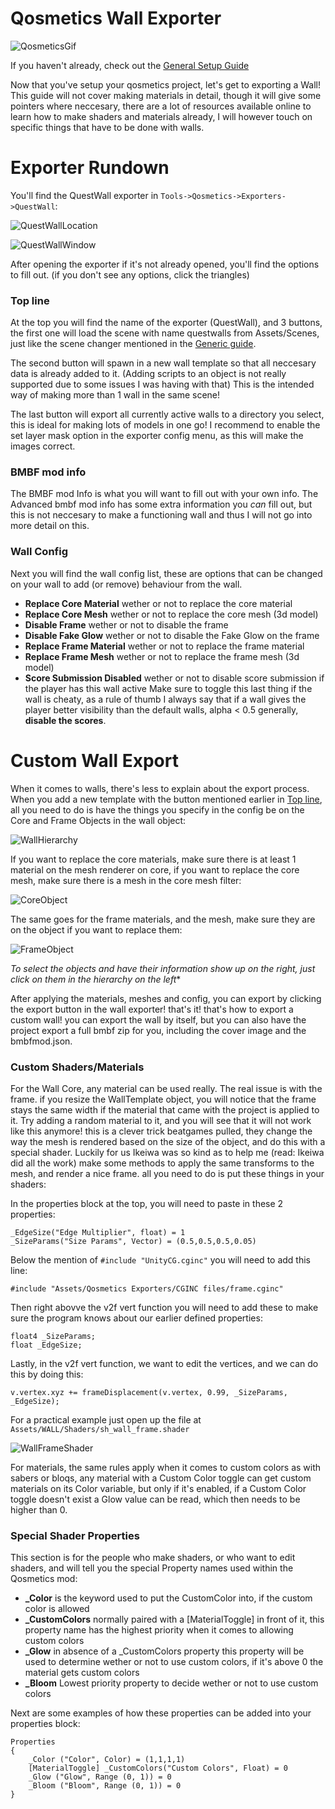 # Qosmetics Wall Exporter

![QosmeticsGif](https://raw.githubusercontent.com/RedBrumbler/Qosmetics/master/Wiki/Images/Generic/Qosmetics.gif)

If you haven't already, check out the [General Setup Guide](https://github.com/RedBrumbler/Qosmetics/wiki/Qosmetics-General-Setup)

Now that you've setup your qosmetics project, let's get to exporting a Wall! This guide will not cover making materials in detail, though it will give some pointers where neccesary, there are a lot of resources available online to learn how to make shaders and materials already, I will however touch on specific things that have to be done with walls.

# Exporter Rundown

You'll find the QuestWall exporter in `Tools->Qosmetics->Exporters->QuestWall`:

![QuestWallLocation](https://raw.githubusercontent.com/RedBrumbler/Qosmetics/master/Wiki/Images/Walls/QuestWallLocation.png)

![QuestWallWindow](https://raw.githubusercontent.com/RedBrumbler/Qosmetics/master/Wiki/Images/Walls/QuestWallWindow.png)

After opening the exporter if it's not already opened, you'll find the options to fill out. (if you don't see any options, click the triangles)

### Top line

At the top you will find the name of the exporter (QuestWall), and 3 buttons, the first one will load the scene with name questwalls from Assets/Scenes, just like the scene changer mentioned in the [Generic guide]().

The second button will spawn in a new wall template so that all neccesary data is already added to it. (Adding scripts to an object is not really supported due to some issues I was having with that) This is the intended way of making more than 1 wall in the same scene!

The last button will export all currently active walls to a directory you select, this is ideal for making lots of models in one go! I recommend to enable the set layer mask option in the exporter config menu, as this will make the images correct.

### BMBF mod info

The BMBF mod Info is what you will want to fill out with your own info. The Advanced bmbf mod info has some extra information you *can* fill out, but this is not neccesary to make a functioning wall and thus I will not go into more detail on this.

### Wall Config

Next you will find the wall config list, these are options that can be changed on your wall to add (or remove) behaviour from the wall.
 - **Replace Core Material** wether or not to replace the core material
 - **Replace Core Mesh** wether or not to replace the core mesh (3d model)
 - **Disable Frame** wether or not to disable the frame
 - **Disable Fake Glow** wether or not to disable the Fake Glow on the frame
 - **Replace Frame Material** wether or not to replace the frame material
 - **Replace Frame Mesh** wether or not to replace the frame mesh (3d model)
 - **Score Submission Disabled** wether or not to disable score submission if the player has this wall active
 Make sure to toggle this last thing if the wall is cheaty, as a rule of thumb I always say that if a wall gives the player better visibility than the default walls, alpha < 0.5 generally, **disable the scores**.

# Custom Wall Export

When it comes to walls, there's less to explain about the export process. When you add a new template with the button mentioned earlier in [Top line](), all you need to do is have the things you specify in the config be on the Core and Frame Objects in the wall object:

![WallHierarchy](https://raw.githubusercontent.com/RedBrumbler/Qosmetics/master/Wiki/Images/Walls/WallHierarchy.png)

If you want to replace the core materials, make sure there is at least 1 material on the mesh renderer on core, if you want to replace the core mesh, make sure there is a mesh in the core mesh filter:

![CoreObject](https://raw.githubusercontent.com/RedBrumbler/Qosmetics/master/Wiki/Images/Walls/CoreObject.png)

The same goes for the frame materials, and the mesh, make sure they are on the object if you want to replace them:

![FrameObject](https://raw.githubusercontent.com/RedBrumbler/Qosmetics/master/Wiki/Images/Walls/FrameObject.png)

*To select the objects and have their information show up on the right, just click on them in the hierarchy on the left**

After applying the materials, meshes and config, you can export by clicking the export button in the wall exporter! that's it! that's how to export a custom wall! you can export the wall by itself, but you can also have the project export a full bmbf zip for you, including the cover image and the bmbfmod.json.


### Custom Shaders/Materials
For the Wall Core, any material can be used really. The real issue is with the frame. if you resize the WallTemplate object, you will notice that the frame stays the same width if the material that came with the project is applied to it. Try adding a random material to it, and you will see that it will not work like this anymore! this is a clever trick beatgames pulled, they change the way the mesh is rendered based on the size of the object, and do this with a special shader. Luckily for us Ikeiwa was so kind as to help me (read: Ikeiwa did all the work) make some methods to apply the same transforms to the mesh, and render a nice frame. all you need to do is put these things in your shaders:

In the properties block at the top, you will need to paste in these 2 properties:
```
_EdgeSize("Edge Multiplier", float) = 1
_SizeParams("Size Params", Vector) = (0.5,0.5,0.5,0.05)
```

Below the mention of `#include "UnityCG.cginc"` you will need to add this line:
```
#include "Assets/Qosmetics Exporters/CGINC files/frame.cginc"
```

Then right abovve the v2f vert function you will need to add these to make sure the program knows about our earlier defined properties:
```
float4 _SizeParams;
float _EdgeSize;
```

Lastly, in the v2f vert function, we want to edit the vertices, and we can do this by doing this:
```
v.vertex.xyz += frameDisplacement(v.vertex, 0.99, _SizeParams, _EdgeSize);
```

For a practical example just open up the file at `Assets/WALL/Shaders/sh_wall_frame.shader`

![WallFrameShader](https://raw.githubusercontent.com/RedBrumbler/Qosmetics/master/Wiki/Images/Walls/WallFrameShader.png)

For materials, the same rules apply when it comes to custom colors as with sabers or bloqs, any material with a Custom Color toggle can get custom materials on its Color variable, but only if it's enabled, if a Custom Color toggle doesn't exist a Glow value can be read, which then needs to be higher than 0.

### Special Shader Properties
This section is for the people who make shaders, or who want to edit shaders, and will tell you the special Property names used within the Qosmetics mod:
 - **_Color** is the keyword used to put the CustomColor into, if the custom color is allowed
 - **_CustomColors** normally paired with a \[MaterialToggle\] in front of it, this property name has the highest priority when it comes to allowing custom colors
 - **_Glow** in absence of a _CustomColors property this property will be used to determine wether or not to use custom colors, if it's above 0 the material gets custom colors
 - **_Bloom** Lowest priority property to decide wether or not to use custom colors

Next are some examples of how these properties can be added into your properties block:
```
Properties
{
    _Color ("Color", Color) = (1,1,1,1)
    [MaterialToggle] _CustomColors("Custom Colors", Float) = 0
    _Glow ("Glow", Range (0, 1)) = 0
    _Bloom ("Bloom", Range (0, 1)) = 0
}
```